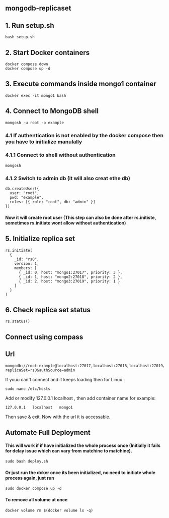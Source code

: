 ## mongodb-replicaset
## 1. Run setup.sh
```
bash setup.sh
```
## 2. Start Docker containers
```
docker compose down
docker compose up -d
```
## 3. Execute commands inside mongo1 container
```
docker exec -it mongo1 bash
```
## 4. Connect to MongoDB shell
```
mongosh -u root -p example
```

### 4.1 If authentication is not enabled by the docker compose then you have to initialize manulally
### 4.1.1 Connect to shell without authentication
```
mongosh
```
### 4.1.2 Switch to admin db (it will also creat ethe db)
```
db.createUser({
  user: "root",
  pwd: "example",
  roles: [{ role: "root", db: "admin" }]
})

```
#### Now it will create root user (This step can also be done after rs.initiste, sometimes rs.initiate wont allow without authentication)

## 5. Initialize replica set
```
rs.initiate(
  {
    _id: "rs0",
    version: 1,
    members: [
      { _id: 0, host: "mongo1:27017", priority: 3 },
      { _id: 1, host: "mongo2:27018", priority: 2 },
      { _id: 2, host: "mongo3:27019", priority: 1 }
    ]
  }
) 
```

## 6. Check replica set status
```
rs.status()
```

## Connect using compass
## Url
```
mongodb://root:example@localhost:27017,localhost:27018,localhost:27019/?replicaSet=rs0&authSource=admin
```
If youu can't connect and it keeps loading then for Linux :
```
sudo nano /etc/hosts
```
Add or modify 127.0.0.1 localhost , then add container name for example:
```
127.0.0.1   localhost   mongo1
```
Then save & exit. Now with the url it is accessable.

## Automate Full Deployment
#### This will work if if have initialized the whole process once (Initially it fails for delay issue which can vary from matchine to matchine).
```
sudo bash deploy.sh
```
#### Or just run the dcker once its been initialized, no need to initiate whole process again, just run
```
sudo docker compose up -d
```

#### To remove all volume at once
```
docker volume rm $(docker volume ls -q)

```

